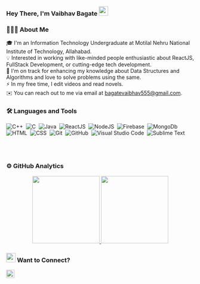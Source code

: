 ### **Hey There, I'm Vaibhav Bagate** <img src="https://media.giphy.com/media/hvRJCLFzcasrR4ia7z/giphy.gif" width="25px">


### 👨🏻‍💻 About Me
🎓 I'm an Information Technology Undergraduate at Motilal Nehru National Institute of Technology, Allahabad.\
💡 Interested in working with like-minded people enthusiastic about ReactJS, FullStack Development, or cutting-edge tech development.\
🌱 I'm on track for enhancing my knowledge about Data Structures and Algorithms and love to solve problems using the same.\
⚡ In my free time, I edit videos and read novels.\
✉️ You can reach out to me via email at bagatevaibhav555@gmail.com.

### 🛠 Languages and Tools
![C++](https://img.shields.io/badge/-C++-05122A?style=flat&logo=C%2B%2B&logoColor=00599C)&nbsp;
![C](https://img.shields.io/badge/-C-05122A?style=flat&logo=C&logoColor=A8B9CC)&nbsp;
![Java](https://img.shields.io/badge/-Java-05122A?style=flat&logo=java)&nbsp;
![ReactJS](https://img.shields.io/badge/-ReactJS-05122A?style=flat&logo=react&logoColor=42A5F5)&nbsp;
![NodeJS](https://img.shields.io/badge/-NodeJS-05122A?style=flat&logo=nodedotjs&logoColor=42A5F5)&nbsp;
![Firebase](https://img.shields.io/badge/-Firebase-05122A?style=flat&logo=firebase&logoColor=42A5F5)&nbsp;
![MongoDb](https://img.shields.io/badge/MongoDB-4EA94B?style=flat&logo=mongodb&logoColor=42A5F5)&nbsp;
![HTML](https://img.shields.io/badge/-HTML-05122A?style=flat&logo=HTML5)&nbsp;
![CSS](https://img.shields.io/badge/-CSS-05122A?style=flat&logo=CSS3&logoColor=1572B6)&nbsp;
![Git](https://img.shields.io/badge/-Git-05122A?style=flat&logo=git)&nbsp;
![GitHub](https://img.shields.io/badge/-GitHub-05122A?style=flat&logo=github)&nbsp;
![Visual Studio Code](https://img.shields.io/badge/-Visual%20Studio%20Code-05122A?style=flat&logo=visual-studio-code&logoColor=007ACC)&nbsp;
![Sublime Text](https://img.shields.io/badge/-Sublime_Text-05122A?style=flat&logo=sublime-text&logoColor=FF9800)&nbsp;


<br/>
<br/>

### ⚙️ GitHub Analytics
<p align="center">
<a href="https://github.com/vaibhav25-mnnit">
  <img height="180em" src="https://github-readme-stats-eight-theta.vercel.app/api?username=vaibhav25-mnnit&show_icons=true&theme=algolia&include_all_commits=true&count_private=true"/>
  <img height="180em" src="https://github-readme-stats-eight-theta.vercel.app/api/top-langs/?username=vaibhav25-mnnit&layout=compact&langs_count=8&theme=algolia"/>
</a>
</p>


### <img src="https://media.giphy.com/media/cHw1sFUAfZcZfcLjq9/giphy.gif" width="25px"> Want to Connect?
<a href="https://www.linkedin.com/in/vaibhav-bagate/">
<img align="left" alt="vaibhav's LinkedIN" width="22px" src="https://github.com/gauravghongde/social-icons/blob/master/SVG/Color/LinkedIN.svg" />
</a>
